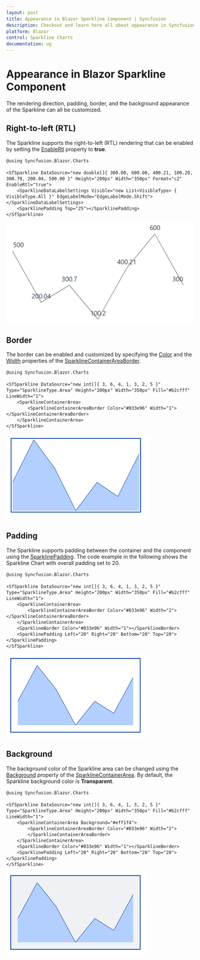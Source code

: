 ```yaml
---
layout: post
title: Appearance in Blazor Sparkline Component | Syncfusion
description: Checkout and learn here all about appearance in Syncfusion Blazor Sparkline component and much more.
platform: Blazor
control: Sparkline Charts
documentation: ug
---
```


# Appearance in Blazor Sparkline Component

The rendering direction, padding, border, and the background appearance of the Sparkline can all be customized.

## Right-to-left (RTL)

The Sparkline supports the right-to-left (RTL) rendering that can be enabled by setting the [EnableRtl](https://help.syncfusion.com/cr/blazor/Syncfusion.Blazor.Charts.SfSparkline-1.html#Syncfusion_Blazor_Charts_SfSparkline_1_EnableRtl) property to **true**.

```cshtml
@using Syncfusion.Blazor.Charts

<SfSparkline DataSource="new double[]{ 300.00, 600.00, 400.21, 100.20, 300.70, 200.04, 500.00 }" Height="200px" Width="350px" Format="c2" EnableRtl="true">
    <SparklineDataLabelSettings Visible="new List<VisibleType> { VisibleType.All }" EdgeLabelMode="EdgeLabelMode.Shift"></SparklineDataLabelSettings>
    <SparklinePadding Top="25"></SparklinePadding>
</SfSparkline>
```

![Right to Left in Blazor Sparkline Chart](images/Appearance/blazor-sparkline-right-to-left.png)

## Border

The border can be enabled and customized by specifying the [Color](https://help.syncfusion.com/cr/blazor/Syncfusion.Blazor.Charts.BorderSettings.html#Syncfusion_Blazor_Charts_BorderSettings_Color)
 and the [Width](https://help.syncfusion.com/cr/blazor/Syncfusion.Blazor.Charts.BorderSettings.html#Syncfusion_Blazor_Charts_BorderSettings_Width) properties of the [SparklineContainerAreaBorder](https://help.syncfusion.com/cr/blazor/Syncfusion.Blazor~Syncfusion.Blazor.Charts.SparklineContainerAreaBorder.html).

```cshtml
@using Syncfusion.Blazor.Charts

<SfSparkline DataSource="new int[]{ 3, 6, 4, 1, 3, 2, 5 }" Type="SparklineType.Area" Height="200px" Width="350px" Fill="#b2cfff" LineWidth="1">
    <SparklineContainerArea>
        <SparklineContainerAreaBorder Color="#033e96" Width="1"></SparklineContainerAreaBorder>
    </SparklineContainerArea>
</SfSparkline>
```

![Blazor Sparkline Chart with Border](images/Appearance/blazor-sparkline-with-border.png)

## Padding

The Sparkline supports padding between the container and the component using the [SparklinePadding](https://help.syncfusion.com/cr/blazor/Syncfusion.Blazor.Charts.SparklinePadding.html). The code example in the following shows the Sparkline Chart with overall padding set to 20.

```cshtml
@using Syncfusion.Blazor.Charts

<SfSparkline DataSource="new int[]{ 3, 6, 4, 1, 3, 2, 5 }" Type="SparklineType.Area" Height="200px" Width="350px" Fill="#b2cfff" LineWidth="1">
    <SparklineContainerArea>
        <SparklineContainerAreaBorder Color="#033e96" Width="2"></SparklineContainerAreaBorder>
    </SparklineContainerArea>
    <SparklineBorder Color="#033e96" Width="1"></SparklineBorder>
    <SparklinePadding Left="20" Right="20" Bottom="20" Top="20"></SparklinePadding>
</SfSparkline>
```

![Blazor Sparkline Chart with Padding](images/Appearance/blazor-sparkline-with-padding.png)

## Background

The background color of the Sparkline area can be changed using the [Background](https://help.syncfusion.com/cr/blazor/Syncfusion.Blazor.Charts.SparklineContainerArea.html#Syncfusion_Blazor_Charts_SparklineContainerArea_Background) property of the [SparklineContainerArea](https://help.syncfusion.com/cr/blazor/Syncfusion.Blazor.Charts.SparklineContainerArea.html). By default, the Sparkline background color is **Transparent**.

```cshtml
@using Syncfusion.Blazor.Charts

<SfSparkline DataSource="new int[]{ 3, 6, 4, 1, 3, 2, 5 }" Type="SparklineType.Area" Height="200px" Width="350px" Fill="#b2cfff" LineWidth="1">
    <SparklineContainerArea Background="#eff1f4">
        <SparklineContainerAreaBorder Color="#033e96" Width="2">
        </SparklineContainerAreaBorder>
    </SparklineContainerArea>
    <SparklineBorder Color="#033e96" Width="1"></SparklineBorder>
    <SparklinePadding Left="20" Right="20" Bottom="20" Top="20"></SparklinePadding>
</SfSparkline>
```

![Blazor Sparkline Chart with Custom Background](images/Appearance/blazor-sparkline-custom-background.png)

